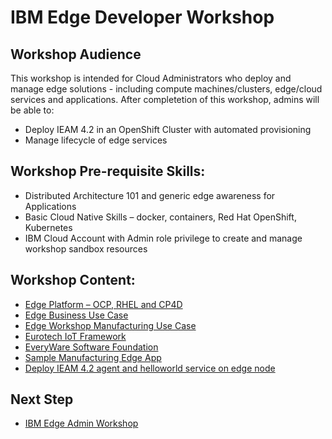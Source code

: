 # IBM Edge Developer Workshop

## Workshop Audience
This workshop is intended for Cloud Administrators who deploy and manage edge solutions - including
compute machines/clusters, edge/cloud services and applications. After completetion of this workshop,
admins will be able to:
- Deploy IEAM 4.2 in an OpenShift Cluster with automated provisioning
- Manage lifecycle of edge services

## Workshop Pre-requisite Skills:
- Distributed Architecture 101 and generic edge awareness for Applications
- Basic Cloud Native Skills – docker, containers, Red Hat OpenShift, Kubernetes
- IBM Cloud Account with Admin role privilege to create and manage workshop sandbox resources

## Workshop Content:
- [Edge Platform – OCP, RHEL and CP4D](edge-platform.md)
- [Edge Business Use Case](edge-usecase.md)
- [Edge Workshop Manufacturing Use Case](edge-manufacturing-usecase.md)
- [Eurotech IoT Framework](eurotech-iot-framework.md)
- [EveryWare Software Foundation](esf.md)
- [Sample Manufacturing Edge App](sample-edge-app.md)
- [Deploy IEAM 4.2 agent and helloworld service on edge node](ieam42-agent-deploy.md)

## Next Step
- [IBM Edge Admin Workshop](edge-workshop-admin.md)